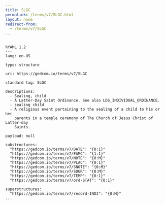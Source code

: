 ```yaml
---
title: SLGC
permalink: /terms/v7/SLGC.html
layout: none
redirect-from:
  - /terms/v7/SLGC
...
```


```

%YAML 1.2
---
lang: en-US

type: structure

uri: https://gedcom.io/terms/v7/SLGC

standard tag: SLGC

descriptions:
  - Sealing, child
  - A Latter-Day Saint Ordinance. See also LDS_INDIVIDUAL_ORDINANCE.
  - sealing child
  - A religious event pertaining to the sealing of a child to his or her
    parents in a temple ceremony of The Church of Jesus Christ of Latter-day
    Saints.

payload: null

substructures:
  "https://gedcom.io/terms/v7/DATE": "{0:1}"
  "https://gedcom.io/terms/v7/FAMC": "{1:1}"
  "https://gedcom.io/terms/v7/NOTE": "{0:M}"
  "https://gedcom.io/terms/v7/PLAC": "{0:1}"
  "https://gedcom.io/terms/v7/SNOTE": "{0:M}"
  "https://gedcom.io/terms/v7/SOUR": "{0:M}"
  "https://gedcom.io/terms/v7/TEMP": "{0:1}"
  "https://gedcom.io/terms/v7/ord-STAT": "{0:1}"

superstructures:
  "https://gedcom.io/terms/v7/record-INDI": "{0:M}"
...

```

